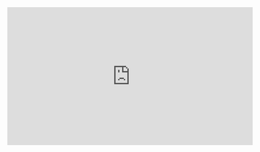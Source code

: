 <iframe width="560" height="315" src="https://www.youtube.com/embed/11H0oa35Q5Q" title="YouTube video player" frameborder="0" allow="accelerometer; autoplay; clipboard-write; encrypted-media; gyroscope; picture-in-picture" allowfullscreen></iframe>
